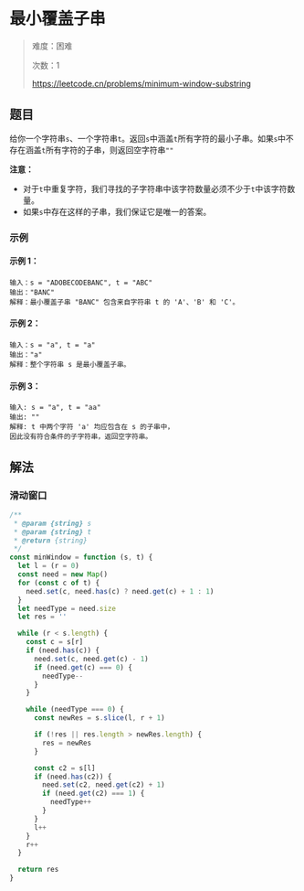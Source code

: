 # 最小覆盖子串

> 难度：困难
> 
> 次数：1
> 
> https://leetcode.cn/problems/minimum-window-substring

## 题目

给你一个字符串`s`、一个字符串`t`。返回`s`中涵盖`t`所有字符的最小子串。如果`s`中不存在涵盖`t`所有字符的子串，则返回空字符串`""`

**注意：**
- 对于`t`中重复字符，我们寻找的子字符串中该字符数量必须不少于`t`中该字符数量。
- 如果`s`中存在这样的子串，我们保证它是唯一的答案。

### 示例

#### 示例 1：

```
输入：s = "ADOBECODEBANC", t = "ABC"
输出："BANC"
解释：最小覆盖子串 "BANC" 包含来自字符串 t 的 'A'、'B' 和 'C'。
```

#### 示例 2：

```
输入：s = "a", t = "a"
输出："a"
解释：整个字符串 s 是最小覆盖子串。
```

#### 示例 3：

```
输入: s = "a", t = "aa"
输出: ""
解释: t 中两个字符 'a' 均应包含在 s 的子串中，
因此没有符合条件的子字符串，返回空字符串。
```

## 解法

### 滑动窗口

```javascript
/**
 * @param {string} s
 * @param {string} t
 * @return {string}
 */
const minWindow = function (s, t) {
  let l = (r = 0)
  const need = new Map()
  for (const c of t) {
    need.set(c, need.has(c) ? need.get(c) + 1 : 1)
  }
  let needType = need.size
  let res = ''

  while (r < s.length) {
    const c = s[r]
    if (need.has(c)) {
      need.set(c, need.get(c) - 1)
      if (need.get(c) === 0) {
        needType--
      }
    }

    while (needType === 0) {
      const newRes = s.slice(l, r + 1)

      if (!res || res.length > newRes.length) {
        res = newRes
      }

      const c2 = s[l]
      if (need.has(c2)) {
        need.set(c2, need.get(c2) + 1)
        if (need.get(c2) === 1) {
          needType++
        }
      }
      l++
    }
    r++
  }

  return res
}
```
